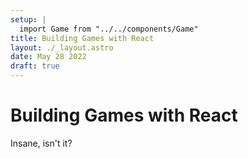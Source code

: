 ```yaml
---
setup: |
  import Game from "../../components/Game"
title: Building Games with React
layout: ./_layout.astro
date: May 28 2022
draft: true
---
```


# Building Games with React

Insane, isn't it?

<Game client:only />
